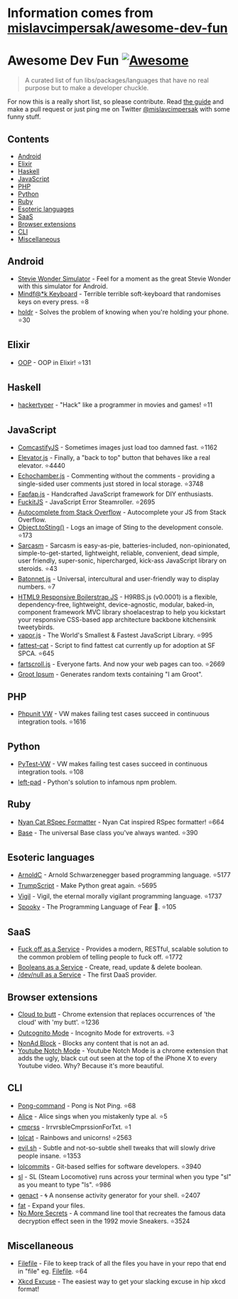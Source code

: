 # Information comes from [mislavcimpersak/awesome-dev-fun](https://github.com/mislavcimpersak/awesome-dev-fun)
# Awesome Dev Fun [![Awesome](https://cdn.rawgit.com/sindresorhus/awesome/d7305f38d29fed78fa85652e3a63e154dd8e8829/media/badge.svg)](https://github.com/sindresorhus/awesome)

> A curated list of fun libs/packages/languages that have no real purpose but to make a developer chuckle.

For now this is a really short list, so please contribute. Read [the guide](CONTRIBUTING.md) and make a pull request or just ping me on Twitter [@mislavcimpersak](https://twitter.com/mislavcimpersak) with some funny stuff.


## Contents

- [Android](#android)
- [Elixir](#elixir)
- [Haskell](#haskell)
- [JavaScript](#javascript)
- [PHP](#php)
- [Python](#python)
- [Ruby](#ruby)
- [Esoteric languages](#esoteric-languages)
- [SaaS](#saas)
- [Browser extensions](#browser-extensions)
- [CLI](#cli)
- [Miscellaneous](#miscellaneous)


## Android

- [Stevie Wonder Simulator](https://play.google.com/store/apps/details?id=erseco.soft.stevie.wonder.simulator) - Feel for a moment as the great Stevie Wonder with this simulator for Android.
- [Mindf@*k Keyboard](https://github.com/terriblehackskeyboard/keyboard) - Terrible terrible soft-keyboard that randomises keys on every press. :star:8
- [holdr](https://github.com/starakaj/holdr) - Solves the problem of knowing when you're holding your phone. :star:30


## Elixir
- [OOP](https://github.com/wojtekmach/oop) - OOP in Elixir! :star:131


## Haskell
- [hackertyper](https://github.com/fgaz/hackertyper) - "Hack" like a programmer in movies and games! :star:11


## JavaScript

- [ComcastifyJS](https://github.com/theonion/comcastifyjs) - Sometimes images just load too damned fast. :star:1162
- [Elevator.js](https://github.com/tholman/elevator.js) - Finally, a "back to top" button that behaves like a real elevator. :star:4440
- [Echochamber.js](https://github.com/tessalt/echo-chamber-js) - Commenting without the comments - providing a single-sided user comments just stored in local storage. :star:3748
- [Fapfap.js](http://fapfapjs.io) - Handcrafted JavaScript framework for DIY enthusiasts.
- [FuckitJS](https://github.com/mattdiamond/fuckitjs) - JavaScript Error Steamroller. :star:2695
- [Autocomplete from Stack Overflow](https://emilschutte.com/stackoverflow-autocomplete/) - Autocomplete your JS from Stack Overflow.
- [Object.toSting()](https://github.com/teropa/to-sting) - Logs an image of Sting to the development console. :star:173
- [Sarcasm](https://github.com/komlev/sarcasm) - Sarcasm is easy-as-pie, batteries-included, non-opinionated, simple-to-get-started, lightweight, reliable, convenient, dead simple, user friendly, super-sonic, hipercharged, kick-ass JavaScript library on steroids. :star:43
- [Batonnet.js](https://github.com/BinaryBrain/Batonnet.js) - Universal, intercultural and user-friendly way to display numbers. :star:7
- [HTML9 Responsive Boilerstrap JS](http://html9responsiveboilerstrapjs.com/) - H9RBS.js (v0.0001) is a flexible, dependency-free, lightweight, device-agnostic, modular, baked-in, component framework MVC library shoelacestrap to help you kickstart your responsive CSS-based app architecture backbone kitchensink tweetybirds.
- [vapor.js](https://github.com/madrobby/vapor.js) - The World's Smallest & Fastest JavaScript Library. :star:995
- [fattest-cat](https://github.com/lexiross/fattest-cat) - Script to find fattest cat currently up for adoption at SF SPCA. :star:645
- [fartscroll.js](https://github.com/theonion/fartscroll.js) - Everyone farts. And now your web pages can too. :star:2669
- [Groot Ipsum](http://grootipsum.com/) - Generates random texts containing "I am Groot".


## PHP

- [Phpunit VW](https://github.com/hmlb/phpunit-vw) - VW makes failing test cases succeed in continuous integration tools. :star:1616


## Python

- [PyTest-VW](https://github.com/The-Compiler/pytest-vw) - VW makes failing test cases succeed in continuous integration tools. :star:108
- [left-pad](https://pypi.python.org/pypi/left-pad/) - Python's solution to infamous npm problem.


## Ruby

- [Nyan Cat RSpec Formatter](https://github.com/mattsears/nyan-cat-formatter) - Nyan Cat inspired RSpec formatter! :star:664
- [Base](https://github.com/garybernhardt/base) - The universal Base class you've always wanted. :star:390


## Esoteric languages

- [ArnoldC](https://github.com/lhartikk/ArnoldC) - Arnold Schwarzenegger based programming language. :star:5177
- [TrumpScript](https://github.com/samshadwell/TrumpScript) - Make Python great again. :star:5695
- [Vigil](https://github.com/munificent/vigil) - Vigil, the eternal morally vigilant programming language. :star:1737
- [Spooky](https://github.com/ftripier/spookyc) - The Programming Language of Fear 🌚. :star:105


## SaaS

- [Fuck off as a Service](https://github.com/tomdionysus/foaas) - Provides a modern, RESTful, scalable solution to the common problem of telling people to fuck off. :star:1772
- [Booleans as a Service](https://booleans.io/) - Create, read, update & delete boolean.
- [/dev/null as a Service](https://devnull-as-a-service.com/) - The first DaaS provider.


## Browser extensions

- [Cloud to butt](https://github.com/panicsteve/cloud-to-butt) - Chrome extension that replaces occurrences of 'the cloud' with 'my butt'. :star:1236
- [Outcognito Mode](https://github.com/hrldcpr/outcognito-mode) - Incognito Mode for extroverts. :star:3
- [NonAd Block](https://chrome.google.com/webstore/detail/nonad-block/mjdphmpknkepficogfmnfhabmlngggip?hl=en-US) - Blocks any content that is not an ad.
- [Youtube Notch Mode](https://chrome.google.com/webstore/detail/youtube-notch-mode/fiklbelmepfnpojheaklfnhfhbfkmibb) - Youtube Notch Mode is a chrome extension that adds the ugly, black cut out seen at the top of the iPhone X to every Youtube video. Why? Because it's more beautiful.


## CLI
- [Pong-command](https://github.com/kurehajime/pong-command) - Pong is Not Ping. :star:68
- [Alice](https://github.com/susisu/alice) - Alice sings when you mistakenly type al. :star:5
- [cmprss](https://github.com/kurehajime/cmprss) - IrrvrsbleCmprssionForTxt. :star:1
- [lolcat](https://github.com/busyloop/lolcat) - Rainbows and unicorns! :star:2563
- [evil.sh](https://github.com/mathiasbynens/evil.sh) - Subtle and not-so-subtle shell tweaks that will slowly drive people insane. :star:1353
- [lolcommits](https://github.com/mroth/lolcommits) - Git-based selfies for software developers. :star:3940
- [sl](https://github.com/mtoyoda/sl) - SL (Steam Locomotive) runs across your terminal when you type "sl" as you meant to type "ls". :star:986
- [genact](https://github.com/svenstaro/genact) - 🌀 A nonsense activity generator for your shell. :star:2407
- [fat](https://github.com/drummyfish/fat) - Expand your files.
- [No More Secrets](https://github.com/bartobri/no-more-secrets) - A command line tool that recreates the famous data decryption effect seen in the 1992 movie Sneakers. :star:3524


## Miscellaneous
- [Filefile](https://github.com/cobyism/Filefile) - File to keep track of all the files you have in your repo that end in "file" eg. [Filefile](Filefile). :star:64
- [Xkcd Excuse](https://xkcd-excuse.com) - The easiest way to get your slacking excuse in hip xkcd format!

